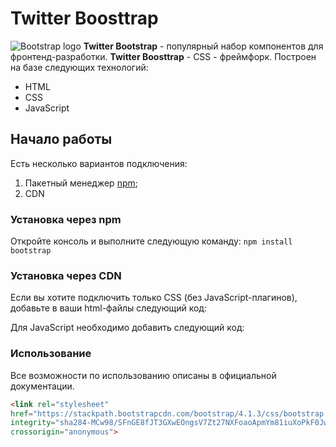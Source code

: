 # Twitter Boosttrap
![Bootstrap logo](https://i.imgur.com/qhtywl2.png)
**Twitter Bootstrap** - популярный набор компонентов для фронтенд-разработки.
**Twitter Boosttrap** - CSS - фреймфорк.
Построен на базе следующих технологий:
* HTML
* CSS
* JavaScript
## Начало работы
Есть несколько вариантов подключения:
1. Пакетный менеджер [npm](https://npmjs.com);
1. CDN
### Установка через npm
Откройте консоль и выполните следующую команду: `npm install bootstrap`

### Установка через CDN
Если вы хотите подключить только CSS (без JavaScript-плагинов),
добавьте в ваши html-файлы следующий код:

Для JavaScript необходимо добавить следующий код:

### Использование
Все возможности по использованию описаны в официальной документации.

```html
<link rel="stylesheet"
href="https://stackpath.bootstrapcdn.com/bootstrap/4.1.3/css/bootstrap.min.css"
integrity="sha284-MCw98/SFnGE8fJT3GXwEOngsV7Zt27NXFoaoApmYm81iuXoPkF0JwJ8ERdknLPMO"
crossorigin="anonymous">
```
